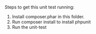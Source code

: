 Steps to get this unit test running:
1) Install composer.phar in this folder.
2) Run composer install to install phpunit
3) Run the unit-test
